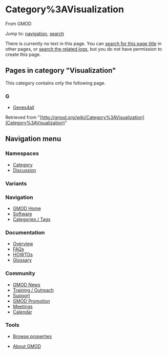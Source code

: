 









<span id="top"></span>







# <span dir="auto">Category%3AVisualization</span>





From GMOD









Jump to: [navigation](#mw-navigation), [search](#p-search)







There is currently no text in this page. You can [search for this page
title](http://gmod.org/wiki/Special:Search/Visualization "Special:Search/Visualization")
in other pages, or <span class="plainlinks"><a
href="http://gmod.org/mediawiki/index.php?title=Special:Log&amp;page=Category%3AVisualization"
class="external text" rel="nofollow">search the related logs</a></span>,
but you do not have permission to create this page.







## Pages in category "Visualization"

This category contains only the following page.



### G

- [Genes4all](Genes4all "Genes4all")











Retrieved from
"[http://gmod.org/wiki/Category%3AVisualization](Category%3AVisualization)"

















## Navigation menu









### Namespaces

- <span id="ca-nstab-category"><a
  href="http://gmod.org/mediawiki/index.php?title=Category%3AVisualization&amp;action=edit&amp;redlink=1"
  accesskey="c" title="View the category page [c]">Category</a></span>
- <span id="ca-talk"><a
  href="http://gmod.org/mediawiki/index.php?title=Category_talk:Visualization&amp;action=edit&amp;redlink=1"
  accesskey="t"
  title="Discussion about the content page [t]">Discussion</a></span>





### 

### Variants[](#)























<a href="Main_Page"
style="background-image: url(../images/GMOD-cogs.png);"
title="Visit the main page"></a>





### Navigation



- <span id="n-GMOD-Home">[GMOD Home](Main_Page)</span>
- <span id="n-Software">[Software](GMOD_Components)</span>
- <span id="n-Categories-.2F-Tags">[Categories /
  Tags](Categories)</span>







### Documentation



- <span id="n-Overview">[Overview](Overview)</span>
- <span id="n-FAQs">[FAQs](Category%3AFAQ)</span>
- <span id="n-HOWTOs">[HOWTOs](Category%3AHOWTO)</span>
- <span id="n-Glossary">[Glossary](Glossary)</span>







### Community



- <span id="n-GMOD-News">[GMOD News](GMOD_News)</span>
- <span id="n-Training-.2F-Outreach">[Training /
  Outreach](Training_and_Outreach)</span>
- <span id="n-Support">[Support](Support)</span>
- <span id="n-GMOD-Promotion">[GMOD Promotion](GMOD_Promotion)</span>
- <span id="n-Meetings">[Meetings](Meetings)</span>
- <span id="n-Calendar">[Calendar](Calendar)</span>







### Tools




- <span id="t-smwbrowselink"><a href="Special%3ABrowse/Category%3AVisualization" rel="smw-browse">Browse
  properties</a></span>












- <span id="footer-places-about">[About
  GMOD](GMOD%3AAbout "GMOD%3AAbout")</span>

<!-- -->








